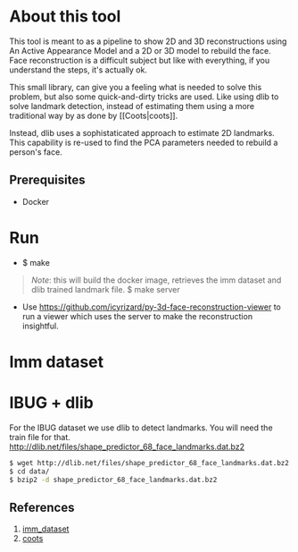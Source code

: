 # About this tool
This tool is meant to as a pipeline to show 2D and 3D reconstructions using An
Active Appearance Model and a 2D or 3D model to rebuild the face. Face
reconstruction is a difficult subject but like with everything, if you
understand the steps, it's actually ok. 

This small library, can give you a feeling what is needed to solve this problem, but also some quick-and-dirty
tricks are used. Like using dlib to solve landmark detection, instead of
estimating them using a more traditional way by as done by [[Coots|coots]].

Instead, dlib uses a sophistaticated approach to estimate 2D landmarks. This
capability is re-used to find the PCA parameters needed to rebuild a person's
face.

## Prerequisites
- Docker

# Run
- $ make
> *Note*: this will build the docker image, retrieves the imm dataset and dlib
> trained landmark file.
> $ make server
- Use https://github.com/icyrizard/py-3d-face-reconstruction-viewer to run a
viewer which uses the server to make the reconstruction insightful.

# Imm dataset
# IBUG + dlib
For the IBUG dataset we use dlib to detect landmarks. You will need the train
file for that. http://dlib.net/files/shape_predictor_68_face_landmarks.dat.bz2

~~~bash
$ wget http://dlib.net/files/shape_predictor_68_face_landmarks.dat.bz2 -P data/
$ cd data/
$ bzip2 -d shape_predictor_68_face_landmarks.dat.bz2
~~~

## References
1. [imm_dataset](http://www.imm.dtu.dk/~aam/datasets/datasets.html, "Imm dataset")
2. [coots](https://www.cs.cmu.edu/~efros/courses/AP06/Papers/cootes-eccv-98.pdf, "Coots")
